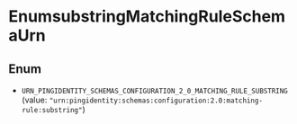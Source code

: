 

# EnumsubstringMatchingRuleSchemaUrn

## Enum


* `URN_PINGIDENTITY_SCHEMAS_CONFIGURATION_2_0_MATCHING_RULE_SUBSTRING` (value: `"urn:pingidentity:schemas:configuration:2.0:matching-rule:substring"`)



